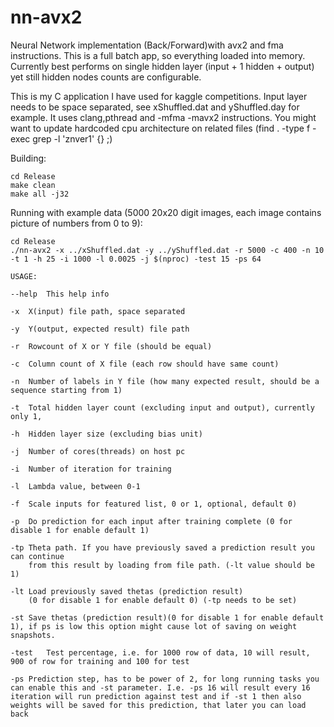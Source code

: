 # nn-avx2
Neural Network implementation (Back/Forward)with avx2 and fma instructions. This is a full batch app, so everything loaded into memory. Currently best performs on single hidden layer (input + 1 hidden + output) yet still hidden nodes counts are configurable.

This is my C application I have used for kaggle competitions. Input layer needs to be space separated, see xShuffled.dat and yShuffled.day for example. It uses clang,pthread and -mfma -mavx2 instructions. You might want to update hardcoded cpu architecture on related files (find . -type f -exec grep -l 'znver1' {} \;) 

Building:
```
cd Release
make clean
make all -j32
```
Running with example data (5000 20x20 digit images, each image contains picture of numbers from 0 to 9):
```
cd Release
./nn-avx2 -x ../xShuffled.dat -y ../yShuffled.dat -r 5000 -c 400 -n 10 -t 1 -h 25 -i 1000 -l 0.0025 -j $(nproc) -test 15 -ps 64
```
```
USAGE:

--help	This help info

-x	X(input) file path, space separated

-y	Y(output, expected result) file path

-r	Rowcount of X or Y file (should be equal)

-c	Column count of X file (each row should have same count)

-n	Number of labels in Y file (how many expected result, should be a sequence starting from 1)

-t	Total hidden layer count (excluding input and output), currently only 1, 

-h	Hidden layer size (excluding bias unit)

-j	Number of cores(threads) on host pc

-i	Number of iteration for training

-l	Lambda value, between 0-1

-f	Scale inputs for featured list, 0 or 1, optional, default 0)

-p	Do prediction for each input after training complete (0 for disable 1 for enable default 1)

-tp	Theta path. If you have previously saved a prediction result you can continue
	from this result by loading from file path. (-lt value should be 1)

-lt	Load previously saved thetas (prediction result)
	(0 for disable 1 for enable default 0) (-tp needs to be set)

-st	Save thetas (prediction result)(0 for disable 1 for enable default 1), if ps is low this option might cause lot of saving on weight snapshots.

-test	Test percentage, i.e. for 1000 row of data, 10 will result, 900 of row for training and 100 for test

-ps	Prediction step, has to be power of 2, for long running tasks you can enable this and -st parameter. I.e. -ps 16 will result every 16 iteration will run prediction against test and if -st 1 then also weights will be saved for this prediction, that later you can load back
```
